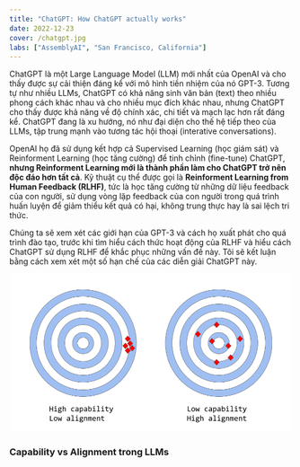 ```yaml
---
title: "ChatGPT: How ChatGPT actually works"
date: 2022-12-23
cover: /chatgpt.jpg
labs: ["AssemblyAI", "San Francisco, California"]
---
```


ChatGPT là một Large Language Model (LLM) mới nhất của OpenAI và cho thấy được sự cải thiện đáng kể với mô hình tiền 
nhiệm của nó GPT-3. Tương tự như nhiều LLMs, ChatGPT có khả năng sinh văn bản (text) theo nhiều phong cách khác nhau và 
cho nhiều mục đích khác nhau, nhưng ChatGPT cho thấy được khả năng về độ chính xác, chi tiết và mạch lạc hơn rất đáng kể.
ChatGPT đang là xu hướng, nó như đại diện cho thế hệ tiếp theo của LLMs, tập trung mạnh vào tương tác hội thoại 
(interative conversations).

OpenAI họ đã sử dụng kết hợp cả Supervised Learning (học giám sát) và Reinforment Learning (học tăng cường) để tinh 
chỉnh (fine-tune) ChatGPT, **nhưng Reinforment Learning mới là thành phần làm cho ChatGPT trở nên độc đáo hơn tất cả**. 
Kỹ thuật cụ thể được gọi là **Reinforment Learning from Human Feedback (RLHF)**, tức là học tăng cường từ những dữ liệu 
feedback của con người, sử dụng vòng lặp feedback của con người trong quá trình huấn luyện để giảm thiểu kết quả có hại, 
không trung thực hay là sai lệch tri thức.

Chúng ta sẽ xem xét các giới hạn của GPT-3 và cách họ xuất phát cho quá trình đào tạo, trước khi tìm hiểu cách thức 
hoạt động của RLHF và hiểu cách ChatGPT sử dụng RLHF để khắc phục những vấn đề này. Tôi sẽ kết luận bằng cách xem xét 
một số hạn chế của các diễn giải ChatGPT này.

<div align="center">
    <img src="media/ChatGPTIntro/image0.png" width=500>
</div>

### Capability vs Alignment trong LLMs



